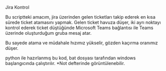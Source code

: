 Jira Kontrol 

Bu scriptteki amacım, jira üzerinden gelen ticketları takip ederek en kısa sürede ticket atamasını yapmak.
Gelen ticket havuza düşer, iki ayrı noktayı kontrol ederek ticket düştüğünde Microsoft Teams bağlantısı ile Teams üzerinde oluşturduğum gruba mesaj atar.

Bu sayede atama ve müdahale hızımız yükselir, gözden kaçırma oranımız düşer.

python ile hazırlanmış bu kod, bat dosyası tarafından windows başlangıcında çalıştırılır.
*Not defterinde görüntülenebilir.

